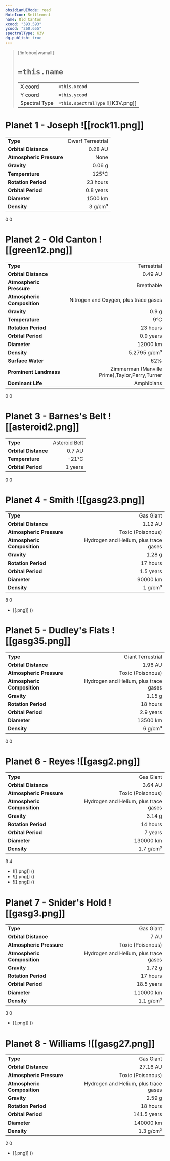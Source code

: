 ```yaml
---
obsidianUIMode: read
NoteIcon: Settlement
name: Old Canton
xcood: "393.593"
ycood: "260.655"
spectralType: K3V
dg-publish: true
---
```

> [!infobox|wsmall]
> # `=this.name`
> | | |
> | - | - |
> | X coord | `=this.xcood` |
> | Y coord| `=this.ycood` |
> | Spectral Type | `=this.spectralType` ![[K3V.png]] |

# Planet 1 - Joseph ![[rock11.png]]
|                             |                           |
| --------------------------- | -------------------------:|
| **Type**                    |             Dwarf Terrestrial |
| **Orbital Distance**        |   0.28 AU |
| **Atmospheric Pressure**    |       None |
| **Gravity**                 |        0.06 g |
| **Temperature**             |    125°C |
| **Rotation Period**         |  23 hours |
| **Orbital Period** | 0.8 years |
| **Diameter**                |      1500 km | 
| **Density**                 |    3 g/cm³ |



0
0



# Planet 2 - Old Canton ![[green12.png]]
|                             |                           |
| --------------------------- | -------------------------:|
| **Type**                    |             Terrestrial |
| **Orbital Distance**        |   0.49 AU |
| **Atmospheric Pressure**    |       Breathable |
| **Atmospheric Composition** |      Nitrogen and Oxygen, plus trace gases |
| **Gravity**                 |        0.9 g |
| **Temperature**             |    9°C |
| **Rotation Period**         |  23 hours |
| **Orbital Period** | 0.9 years |
| **Diameter**                |      12000 km | 
| **Density**                 |    5.2795 g/cm³ |
| **Surface Water**           |           62% | 
| **Prominent Landmass**      |         Zimmerman (Manville Prime),Taylor,Perry,Turner | 
| **Dominant Life**           |         Amphibians |



0
0



# Planet 3 - Barnes's Belt ![[asteroid2.png]]
|                             |                           |
| --------------------------- | -------------------------:|
| **Type**                    |             Asteroid Belt |
| **Orbital Distance**        |   0.7 AU |
| **Temperature**             |    -21°C |
| **Orbital Period** | 1 years |



0
0



# Planet 4 - Smith ![[gasg23.png]]
|                             |                           |
| --------------------------- | -------------------------:|
| **Type**                    |             Gas Giant |
| **Orbital Distance**        |   1.12 AU |
| **Atmospheric Pressure**    |       Toxic (Poisonous) |
| **Atmospheric Composition** |      Hydrogen and Helium, plus trace gases |
| **Gravity**                 |        1.28 g |
| **Rotation Period**         |  17 hours |
| **Orbital Period** | 1.5 years |
| **Diameter**                |      90000 km | 
| **Density**                 |    1 g/cm³ |



8
0

- [[.png]]  ()

# Planet 5 - Dudley's Flats ![[gasg35.png]]
|                             |                           |
| --------------------------- | -------------------------:|
| **Type**                    |             Giant Terrestrial |
| **Orbital Distance**        |   1.96 AU |
| **Atmospheric Pressure**    |       Toxic (Poisonous) |
| **Atmospheric Composition** |      Hydrogen and Helium, plus trace gases |
| **Gravity**                 |        1.15 g |
| **Rotation Period**         |  18 hours |
| **Orbital Period** | 2.9 years |
| **Diameter**                |      13500 km | 
| **Density**                 |    6 g/cm³ |



0
0



# Planet 6 - Reyes ![[gasg2.png]]
|                             |                           |
| --------------------------- | -------------------------:|
| **Type**                    |             Gas Giant |
| **Orbital Distance**        |   3.64 AU |
| **Atmospheric Pressure**    |       Toxic (Poisonous) |
| **Atmospheric Composition** |      Hydrogen and Helium, plus trace gases |
| **Gravity**                 |        3.14 g |
| **Rotation Period**         |  14 hours |
| **Orbital Period** | 7 years |
| **Diameter**                |      130000 km | 
| **Density**                 |    1.7 g/cm³ |



3
4

- ![[.png]]  ()
- ![[.png]]  ()
- ![[.png]]  ()


# Planet 7 - Snider's Hold ![[gasg3.png]]
|                             |                           |
| --------------------------- | -------------------------:|
| **Type**                    |             Gas Giant |
| **Orbital Distance**        |   7 AU |
| **Atmospheric Pressure**    |       Toxic (Poisonous) |
| **Atmospheric Composition** |      Hydrogen and Helium, plus trace gases |
| **Gravity**                 |        1.72 g |
| **Rotation Period**         |  17 hours |
| **Orbital Period** | 18.5 years |
| **Diameter**                |      110000 km | 
| **Density**                 |    1.1 g/cm³ |



3
0

- [[.png]]  ()

# Planet 8 - Williams ![[gasg27.png]]
|                             |                           |
| --------------------------- | -------------------------:|
| **Type**                    |             Gas Giant |
| **Orbital Distance**        |   27.16 AU |
| **Atmospheric Pressure**    |       Toxic (Poisonous) |
| **Atmospheric Composition** |      Hydrogen and Helium, plus trace gases |
| **Gravity**                 |        2.59 g |
| **Rotation Period**         |  18 hours |
| **Orbital Period** | 141.5 years |
| **Diameter**                |      140000 km | 
| **Density**                 |    1.3 g/cm³ |



2
0

- [[.png]]  ()

